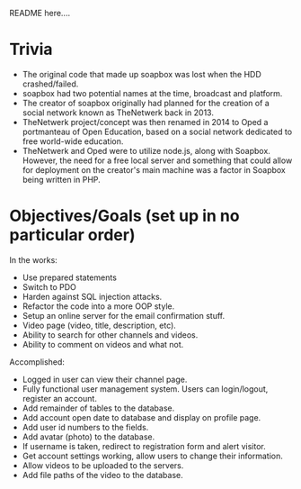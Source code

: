 README here....

# Trivia

- The original code that made up soapbox was lost when the HDD crashed/failed.
- soapbox had two potential names at the time, broadcast and platform.
- The creator of soapbox originally had planned for the creation of a social network known as TheNetwerk back in 2013.
- TheNetwerk project/concept was then renamed in 2014 to Oped a portmanteau of Open Education, based on a social network dedicated to free world-wide education.
- TheNetwerk and Oped were to utilize node.js, along with Soapbox. However, the need for a free local server and something that could allow for deployment on the creator's main machine was a factor in Soapbox being written in PHP.

# Objectives/Goals (set up in no particular order)

In the works:
- Use prepared statements
- Switch to PDO
- Harden against SQL injection attacks.
- Refactor the code into a more OOP style.
- Setup an online server for the email confirmation stuff.
- Video page (video, title, description, etc).
- Ability to search for other channels and videos.
- Ability to comment on videos and what not.

Accomplished:
- Logged in user can view their channel page.
- Fully functional user management system. Users can login/logout, register an account.
- Add remainder of tables to the database.
- Add account open date to database and display on profile page.
- Add user id numbers to the fields.
- Add avatar (photo) to the database.
- If username is taken, redirect to registration form and alert visitor.
- Get account settings working, allow users to change their information.
- Allow videos to be uploaded to the servers.
- Add file paths of the video to the database.